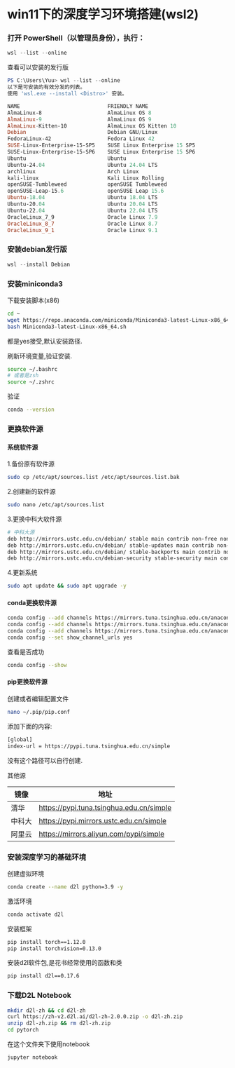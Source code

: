 # win11下的深度学习环境搭建(wsl2)

### 打开 PowerShell（以管理员身份），执行：

```powershell
wsl --list --online
```

查看可以安装的发行版

```powershell
PS C:\Users\Yuu> wsl --list --online
以下是可安装的有效分发的列表。
使用 'wsl.exe --install <Distro>' 安装。

NAME                            FRIENDLY NAME
AlmaLinux-8                     AlmaLinux OS 8
AlmaLinux-9                     AlmaLinux OS 9
AlmaLinux-Kitten-10             AlmaLinux OS Kitten 10
Debian                          Debian GNU/Linux
FedoraLinux-42                  Fedora Linux 42
SUSE-Linux-Enterprise-15-SP5    SUSE Linux Enterprise 15 SP5
SUSE-Linux-Enterprise-15-SP6    SUSE Linux Enterprise 15 SP6
Ubuntu                          Ubuntu
Ubuntu-24.04                    Ubuntu 24.04 LTS
archlinux                       Arch Linux
kali-linux                      Kali Linux Rolling
openSUSE-Tumbleweed             openSUSE Tumbleweed
openSUSE-Leap-15.6              openSUSE Leap 15.6
Ubuntu-18.04                    Ubuntu 18.04 LTS
Ubuntu-20.04                    Ubuntu 20.04 LTS
Ubuntu-22.04                    Ubuntu 22.04 LTS
OracleLinux_7_9                 Oracle Linux 7.9
OracleLinux_8_7                 Oracle Linux 8.7
OracleLinux_9_1                 Oracle Linux 9.1
```
### 安装debian发行版

```powershell
wsl --install Debian
```
### 安装miniconda3

下载安装脚本(x86)

```bash
cd ~
wget https://repo.anaconda.com/miniconda/Miniconda3-latest-Linux-x86_64.sh
bash Miniconda3-latest-Linux-x86_64.sh
```

都是yes接受,默认安装路径.

刷新环境变量,验证安装.

```bash
source ~/.bashrc
# 或者是zsh
source ~/.zshrc
```

验证

```bash
conda --version
```

### 更换软件源

#### 系统软件源

1.备份原有软件源

```bash
sudo cp /etc/apt/sources.list /etc/apt/sources.list.bak
```

2.创建新的软件源

```bash
sudo nano /etc/apt/sources.list
```

3.更换中科大软件源

```bash
# 中科大源
deb http://mirrors.ustc.edu.cn/debian/ stable main contrib non-free non-free-firmware
deb http://mirrors.ustc.edu.cn/debian/ stable-updates main contrib non-free non-free-firmware
deb http://mirrors.ustc.edu.cn/debian/ stable-backports main contrib non-free non-free-firmware
deb http://mirrors.ustc.edu.cn/debian-security stable-security main contrib non-free non-free-firmware
```

4.更新系统

```bash
sudo apt update && sudo apt upgrade -y
```

#### conda更换软件源

```bash
conda config --add channels https://mirrors.tuna.tsinghua.edu.cn/anaconda/pkgs/main
conda config --add channels https://mirrors.tuna.tsinghua.edu.cn/anaconda/pkgs/free
conda config --add channels https://mirrors.tuna.tsinghua.edu.cn/anaconda/cloud/conda-forge
conda config --set show_channel_urls yes
```

查看是否成功

```bash
conda config --show
```

#### pip更换软件源

创建或者编辑配置文件

```bash
nano ~/.pip/pip.conf
```

添加下面的内容:

```bash
[global]
index-url = https://pypi.tuna.tsinghua.edu.cn/simple
```

没有这个路径可以自行创建.

其他源

| 镜像   | 地址                                     |
| ------ | ---------------------------------------- |
| 清华   | https://pypi.tuna.tsinghua.edu.cn/simple |
| 中科大 | https://pypi.mirrors.ustc.edu.cn/simple  |
| 阿里云 | https://mirrors.aliyun.com/pypi/simple   |

### 安装深度学习的基础环境

创建虚拟环境

```bash
conda create --name d2l python=3.9 -y
```

激活环境

```bash
conda activate d2l
```

安装框架

```bash
pip install torch==1.12.0
pip install torchvision=0.13.0
```

安装d2l软件包,是花书经常使用的函数和类

```bash
pip install d2l==0.17.6
```

### 下载D2L Notebook

```bash
mkdir d2l-zh && cd d2l-zh
curl https://zh-v2.d2l.ai/d2l-zh-2.0.0.zip -o d2l-zh.zip
unzip d2l-zh.zip && rm d2l-zh.zip
cd pytorch
```

在这个文件夹下使用notebook

```bash
jupyter notebook
```

